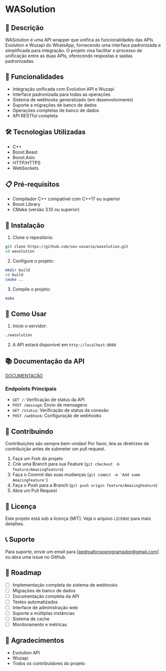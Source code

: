 # WASolution

## 📝 Descrição
WASolution é uma API wrapper que unifica as funcionalidades das APIs Evolution e Wuzapi do WhatsApp, fornecendo uma interface padronizada e simplificada para integração. O projeto visa facilitar o processo de unificação entre as duas APIs, oferecendo respostas e saídas padronizadas.

## 🚀 Funcionalidades
- Integração unificada com Evolution API e Wuzapi
- Interface padronizada para todas as operações
- Sistema de webhooks generalizado (em desenvolvimento)
- Suporte a migrações de banco de dados
- Operações completas de banco de dados
- API RESTful completa

## 🛠️ Tecnologias Utilizadas
- C++
- Boost.Beast
- Boost.Asio
- HTTP/HTTPS
- WebSockets

## 📋 Pré-requisitos
- Compilador C++ compatível com C++17 ou superior
- Boost Library
- CMake (versão 3.10 ou superior)

## 🔧 Instalação
1. Clone o repositório:
```bash
git clone https://github.com/seu-usuario/wasolution.git
cd wasolution
```

2. Configure o projeto:
```bash
mkdir build
cd build
cmake ..
```

3. Compile o projeto:
```bash
make
```

## 🚀 Como Usar
1. Inicie o servidor:
```bash
./wasolution
```

2. A API estará disponível em `http://localhost:8080`

## 📚 Documentação da API
[DOCUMENTAÇÃO](docs/api.md)

### Endpoints Principais
- `GET /`: Verificação de status da API
- `POST /message`: Envio de mensagens
- `GET /status`: Verificação de status da conexão
- `POST /webhook`: Configuração de webhooks

## 🤝 Contribuindo
Contribuições são sempre bem-vindas! Por favor, leia as diretrizes de contribuição antes de submeter um pull request.

1. Faça um Fork do projeto
2. Crie uma Branch para sua Feature (`git checkout -b feature/AmazingFeature`)
3. Faça o Commit das suas mudanças (`git commit -m 'Add some AmazingFeature'`)
4. Faça o Push para a Branch (`git push origin feature/AmazingFeature`)
5. Abra um Pull Request

## 📄 Licença
Este projeto está sob a licença [MIT]. Veja o arquivo `LICENSE` para mais detalhes.

## 📞 Suporte
Para suporte, envie um email para [pedroafonsoprogramador@gmail.com] ou abra uma issue no GitHub.

## 🔮 Roadmap
- [ ] Implementação completa do sistema de webhooks
- [ ] Migrações de banco de dados
- [ ] Documentação completa da API
- [ ] Testes automatizados
- [ ] Interface de administração web
- [ ] Suporte a múltiplas instâncias
- [ ] Sistema de cache
- [ ] Monitoramento e métricas

## 🙏 Agradecimentos
- Evolution API
- Wuzapi
- Todos os contribuidores do projeto

